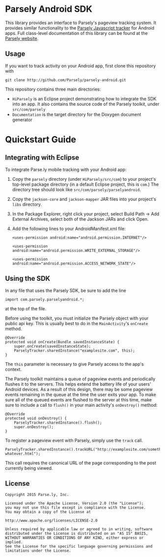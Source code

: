 Parsely Android SDK
===================

This library provides an interface to Parsely's pageview tracking system. It
provides similar functionality to the
[Parsely Javascript tracker](http://www.parsely.com/docs/integration/tracking/basic.html)
for Android apps. Full class-level documentation of this library can be found at the
[Parsely website](http://www.parsely.com/sdk/android/index.html).

Usage
-----

If you want to track activity on your Android app, first clone this repository with

    git clone http://github.com/Parsely/parsely-android.git

This repository contains three main directories:

* `HiParsely` is an Eclipse project demonstrating how to integrate the SDK
into an app. It also contains the source code of the Parsely toolkit, under
`src/com/parsely`
* `Documentation` is the target directory for the Doxygen document generator

Quickstart Guide
================

Integrating with Eclipse
------------------------

To integrate Parse.ly mobile tracking with your Android app:

1. Copy the `parsely` directory (under `HiParsely/src/com`) to your project's top-level
   package directory (in a default Eclipse project, this is `com`.) The
   directory tree should look like `src/com/parsely/parselyandroid`.
2. Copy the `jackson-core` and `jackson-mapper` JAR files into your project's
   `libs` directory.
3. In the Package Explorer, right click your project, select Build Path -> Add
   External Archives, select both of the Jackson JARs and click Open.
4. Add the following lines to your AndroidManifest.xml file:

    `<uses-permission android:name="android.permission.INTERNET"/>`

    `<uses-permission android:name="android.permission.WRITE_EXTERNAL_STORAGE"/>`

    `<uses-permission android:name="android.permission.ACCESS_NETWORK_STATE"/>`

Using the SDK
-------------

In any file that uses the Parsely SDK, be sure to add the line

    import com.parsely.parselyandroid.*;

at the top of the file.

Before using the toolkit, you must initialize the Parsely object with your public
api key. This is usually best to do in the `MainActivity`'s `onCreate` method.

    @Override
    protected void onCreate(Bundle savedInstanceState) {
        super.onCreate(savedInstanceState);
        ParselyTracker.sharedInstance("examplesite.com", this);
    }

The `this` parameter is necessary to give Parsely access to the app's context.

The Parsely toolkit maintains a queue of pageview events and periodically flushes it to the servers.
This helps extend the battery life of your users' Android devices. As a result of
this design, there may be some pageview events remaining in the queue at the time the
user exits your app. To make sure all of the queued events are flushed to the server
at this time, make sure to include a call to `flush()` in your main activity's
`onDestroy()` method:

    @Override
    protected void onDestroy() {
        ParselyTracker.sharedInstance().flush();
        super.onDestroy();
    }

To register a pageview event with Parsely, simply use the `track` call.

    ParselyTracker.sharedInstance().trackURL("http://examplesite.com/something-whatever.html");

This call requires the canonical URL of the page corresponding to the post currently being viewed.

License
-------

    Copyright 2015 Parse.ly, Inc.

    Licensed under the Apache License, Version 2.0 (the "License");
    you may not use this file except in compliance with the License.
    You may obtain a copy of the License at

    http://www.apache.org/licenses/LICENSE-2.0

    Unless required by applicable law or agreed to in writing, software
    distributed under the License is distributed on an "AS IS" BASIS,
    WITHOUT WARRANTIES OR CONDITIONS OF ANY KIND, either express or implied.
    See the License for the specific language governing permissions and
    limitations under the License.
